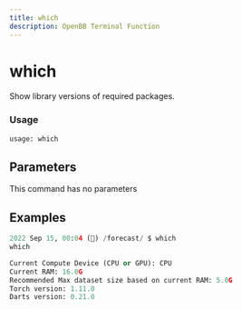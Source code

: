 ```yaml
---
title: which
description: OpenBB Terminal Function
---
```


# which

Show library versions of required packages.

### Usage 
```python
usage: which
```

## Parameters

This command has no parameters


## Examples

```python
2022 Sep 15, 00:04 (🦋) /forecast/ $ which
which

Current Compute Device (CPU or GPU): CPU
Current RAM: 16.0G
Recommended Max dataset size based on current RAM: 5.0G
Torch version: 1.11.0
Darts version: 0.21.0
```

